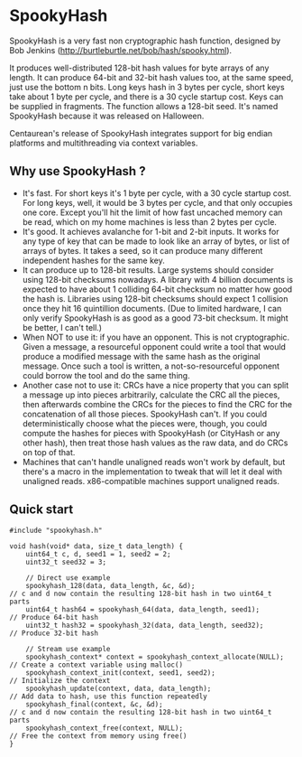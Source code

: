 SpookyHash
==========

SpookyHash is a very fast non cryptographic hash function, designed by Bob Jenkins (http://burtleburtle.net/bob/hash/spooky.html).

It produces well-distributed 128-bit hash values for byte arrays of any length.
It can produce 64-bit and 32-bit hash values too, at the same speed, just use the bottom n bits. Long keys hash in 3 bytes per cycle, short keys take about 1 byte per cycle, and there is a 30 cycle startup cost. Keys can be supplied in fragments.
The function allows a 128-bit seed. It's named SpookyHash because it was released on Halloween.

Centaurean's release of SpookyHash integrates support for big endian platforms and multithreading via context variables.

Why use SpookyHash ?
--------------------

* It's fast. For short keys it's 1 byte per cycle, with a 30 cycle startup cost. For long keys, well, it would be 3 bytes per cycle, and that only occupies one core. Except you'll hit the limit of how fast uncached memory can be read, which on my home machines is less than 2 bytes per cycle.
* It's good. It achieves avalanche for 1-bit and 2-bit inputs. It works for any type of key that can be made to look like an array of bytes, or list of arrays of bytes. It takes a seed, so it can produce many different independent hashes for the same key.
* It can produce up to 128-bit results. Large systems should consider using 128-bit checksums nowadays. A library with 4 billion documents is expected to have about 1 colliding 64-bit checksum no matter how good the hash is. Libraries using 128-bit checksums should expect 1 collision once they hit 16 quintillion documents. (Due to limited hardware, I can only verify SpookyHash is as good as a good 73-bit checksum. It might be better, I can't tell.)
* When NOT to use it: if you have an opponent. This is not cryptographic. Given a message, a resourceful opponent could write a tool that would produce a modified message with the same hash as the original message. Once such a tool is written, a not-so-resourceful opponent could borrow the tool and do the same thing.
* Another case not to use it: CRCs have a nice property that you can split a message up into pieces arbitrarily, calculate the CRC all the pieces, then afterwards combine the CRCs for the pieces to find the CRC for the concatenation of all those pieces. SpookyHash can't. If you could deterministically choose what the pieces were, though, you could compute the hashes for pieces with SpookyHash (or CityHash or any other hash), then treat those hash values as the raw data, and do CRCs on top of that.
* Machines that can't handle unaligned reads won't work by default, but there's a macro in the implementation to tweak that will let it deal with unaligned reads. x86-compatible machines support unaligned reads.

Quick start
-----------
    #include "spookyhash.h"

    void hash(void* data, size_t data_length) {
        uint64_t c, d, seed1 = 1, seed2 = 2;
        uint32_t seed32 = 3;
        
        // Direct use example
        spookyhash_128(data, data_length, &c, &d);                          // c and d now contain the resulting 128-bit hash in two uint64_t parts
        uint64_t hash64 = spookyhash_64(data, data_length, seed1);          // Produce 64-bit hash
        uint32_t hash32 = spookyhash_32(data, data_length, seed32);         // Produce 32-bit hash
        
        // Stream use example
        spookyhash_context* context = spookyhash_context_allocate(NULL);    // Create a context variable using malloc()
        spookyhash_context_init(context, seed1, seed2);                     // Initialize the context
        spookyhash_update(context, data, data_length);                      // Add data to hash, use this function repeatedly
        spookyhash_final(context, &c, &d);                                  // c and d now contain the resulting 128-bit hash in two uint64_t parts
        spookyhash_context_free(context, NULL);                             // Free the context from memory using free()
    }